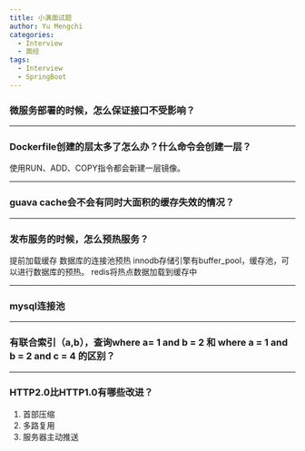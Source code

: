 ```yaml
---
title: 小满面试题
author: Yu Mengchi
categories:
  - Interview
  - 面经
tags:
  - Interview
  - SpringBoot
---
```

  
### 微服务部署的时候，怎么保证接口不受影响？

---
### Dockerfile创建的层太多了怎么办？什么命令会创建一层？
使用RUN、ADD、COPY指令都会新建一层镜像。

---
### guava cache会不会有同时大面积的缓存失效的情况？

---
### 发布服务的时候，怎么预热服务？
提前加载缓存
数据库的连接池预热
innodb存储引擎有buffer_pool，缓存池，可以进行数据库的预热。
redis将热点数据加载到缓存中

---
### mysql连接池

---
### 有联合索引（a,b），查询where a= 1 and b = 2 和 where a = 1 and b = 2 and c = 4 的区别？

---
### HTTP2.0比HTTP1.0有哪些改进？

1. 首部压缩
2. 多路复用
3. 服务器主动推送
